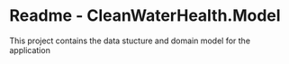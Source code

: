 # Readme - CleanWaterHealth.Model

This project contains the data stucture and domain model for the application
